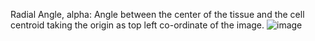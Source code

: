Radial Angle, alpha: Angle between the center of the tissue and the cell centroid taking the origin as top left co-ordinate of the image.
![image](images/track_animation_dividing.gif)
